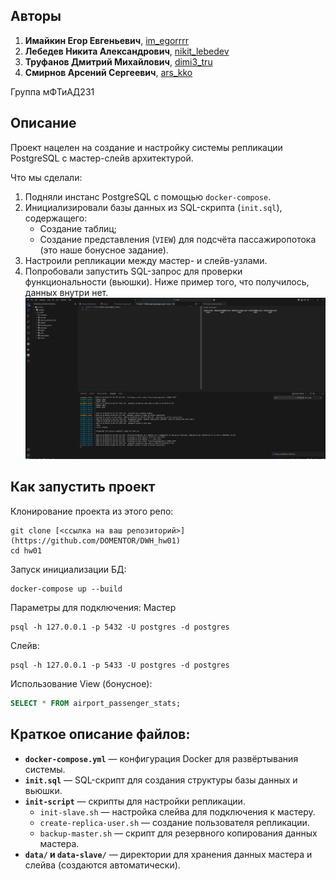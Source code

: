 ## Авторы
1. **Имайкин Егор Евгеньевич**, [im_egorrrr](https://t.me/im_egorrrr)
2. **Лебедев Никита Александрович**, [nikit_lebedev](https://t.me/nikit_lebedev)
3. **Труфанов Дмитрий Михайлович**, [dimi3_tru](https://t.me/dimi3_tru)
4. **Смирнов Арсений Сергеевич**, [ars_kko](https://t.me/ars_kko)

Группа мФТиАД231

## Описание
Проект нацелен на создание и настройку системы репликации PostgreSQL с мастер-слейв архитектурой. 

Что мы сделали:
1. Подняли инстанс PostgreSQL с помощью `docker-compose`.
2. Инициализировали базы данных из SQL-скрипта (`init.sql`), содержащего:
   - Создание таблиц;
   - Создание представления (`VIEW`) для подсчёта пассажиропотока (это наше бонусное задание).
3. Настроили репликации между мастер- и слейв-узлами.
4. Попробовали запустить SQL-запрос для проверки функциональности (вьюшки). Ниже пример того, что получилось, данных внутри нет.
![alt text](image-1.png)

## Как запустить проект

Клонирование проекта из этого репо:
```
git clone [<ссылка на ваш репозиторий>](https://github.com/DOMENTOR/DWH_hw01)
cd hw01
```
Запуск инициализации БД:
```
docker-compose up --build
```
Параметры для подключения:
Мастер
```
psql -h 127.0.0.1 -p 5432 -U postgres -d postgres
```
Слейв:
```
psql -h 127.0.0.1 -p 5433 -U postgres -d postgres
```
Использование View (бонусное):
```sql
SELECT * FROM airport_passenger_stats;
```

## Краткое описание файлов:

- **`docker-compose.yml`** — конфигурация Docker для развёртывания системы.
- **`init.sql`** — SQL-скрипт для создания структуры базы данных и вьюшки.
- **`init-script`** — скрипты для настройки репликации.
  - `init-slave.sh` — настройка слейва для подключения к мастеру.
  - `create-replica-user.sh` — создание пользователя репликации.
  - `backup-master.sh` — скрипт для резервного копирования данных мастера.
- **`data/` и `data-slave/`** — директории для хранения данных мастера и слейва (создаются автоматически).

